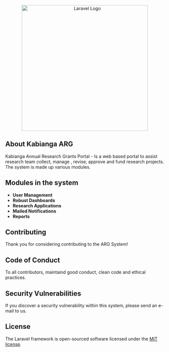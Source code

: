<p align="center"><a href="https://laravel.com" target="_blank"><img src="https://raw.githubusercontent.com/laravel/art/master/logo-lockup/5%20SVG/2%20CMYK/1%20Full%20Color/laravel-logolockup-cmyk-red.svg" width="400" alt="Laravel Logo"></a></p>
 
## About Kabianga ARG

Kabianga Annual Research Grants Portal - Is a web based portal to assist research team collect, manage , revise, approve and fund research projects. 
The system is made up various modules.

## Modules in the system

- **User Management**
- **Robust Dashboards**
- **Research Applications**
- **Mailed Notifications**
- **Reports**


## Contributing

Thank you for considering contributing to the ARG System! 

## Code of Conduct

To all contributors, maintaind good conduct, clean code and ethical practices.

## Security Vulnerabilities

If you discover a security vulnerability within this system, please send an e-mail to us.

## License

The Laravel framework is open-sourced software licensed under the [MIT license](https://opensource.org/licenses/MIT).
